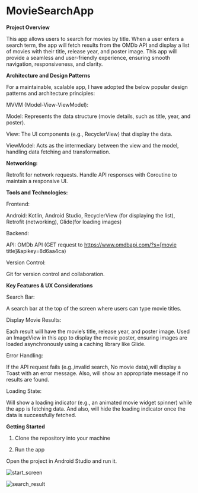 # MovieSearchApp

**Project Overview**

This app allows users to search for movies by title. When a user enters a search term, the app will fetch results from the OMDb API and display a list of movies with their title, release year, and poster image. This app will provide a seamless and user-friendly experience, ensuring smooth navigation, responsiveness, and clarity.

**Architecture and Design Patterns**

For a maintainable, scalable app, I have adopted the below popular design patterns and architecture principles:

MVVM (Model-View-ViewModel):

Model: Represents the data structure (movie details, such as title, year, and poster).

View: The UI components (e.g., RecyclerView) that display the data.

ViewModel: Acts as the intermediary between the view and the model, handling data fetching and transformation.

**Networking:**

Retrofit for network requests.
Handle API responses with Coroutine to maintain a responsive UI.

**Tools and Technologies:**

Frontend:

Android: Kotlin, Android Studio, RecyclerView (for displaying the list), Retrofit (networking), Glide(for loading images)

Backend:

API: OMDb API (GET request to https://www.omdbapi.com/?s=[movie title]&apikey=8d6aa4ca)

Version Control:

Git for version control and collaboration.

**Key Features & UX Considerations**

Search Bar:

A search bar at the top of the screen where users can type movie titles. 

Display Movie Results:

Each result will have the movie’s title, release year, and poster image.
Used an ImageView in this app to display the movie poster, ensuring images are loaded asynchronously using a caching library like Glide.

Error Handling:

If the API request fails (e.g.,invalid search, No movie data),will display a Toast with an error message.
Also, will show an appropriate message if no results are found.

Loading State:

Will show a loading indicator (e.g., an animated movie widget spinner) while the app is fetching data.
And also, will hide the loading indicator once the data is successfully fetched.

**Getting Started**

1) Clone the repository into your machine

2) Run the app

Open the project in Android Studio and run it.

![start_screen](https://github.com/user-attachments/assets/9d036650-1a65-4dc9-967a-ae6239a2f32f)

![search_result](https://github.com/user-attachments/assets/68c76d24-13ce-482b-ad89-ed79b03e613d)
